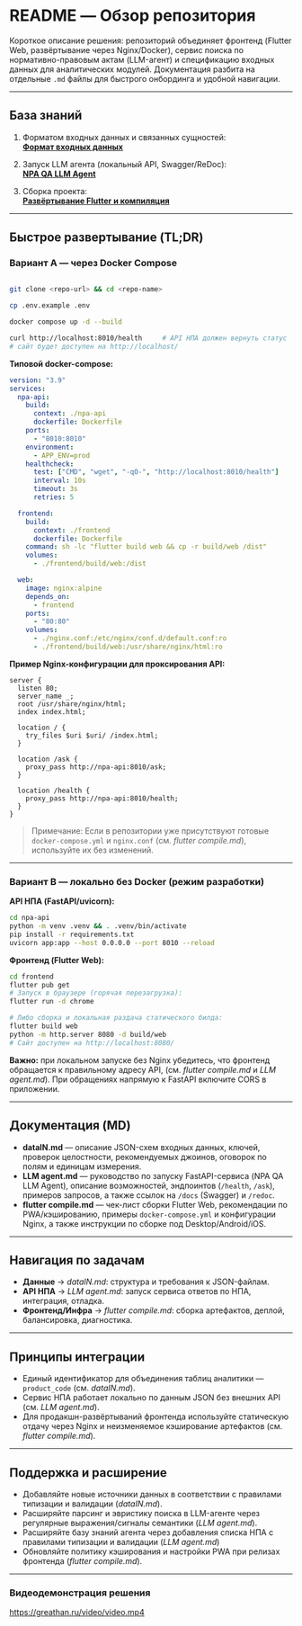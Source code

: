 # README — Обзор репозитория

Короткое описание решения: репозиторий объединяет фронтенд (Flutter Web, развёртывание через Nginx/Docker), сервис поиска по нормативно-правовым актам (LLM-агент) и спецификацию входных данных для аналитических модулей. Документация разбита на отдельные `.md` файлы для быстрого онбординга и удобной навигации.

---

## База знаний

1) Форматом входных данных и связанных сущностей:  
   **[Формат входных данных](./dataIN.md)**

2) Запуск LLM агента (локальный API, Swagger/ReDoc):  
   **[NPA QA LLM Agent](./LLM%20agent.md)**

3) Сборка проекта:  
   **[Развёртывание Flutter и компиляция](./flutter%20compile.md)**

---

## Быстрое развертывание (TL;DR)

### Вариант A — через Docker Compose

~~~bash

git clone <repo-url> && cd <repo-name>

cp .env.example .env    

docker compose up -d --build

curl http://localhost:8010/health     # API НПА должен вернуть статус
# сайт будет доступен на http://localhost/
~~~

**Типовой docker-compose:**

~~~yaml
version: "3.9"
services:
  npa-api:
    build:
      context: ./npa-api
      dockerfile: Dockerfile
    ports:
      - "8010:8010"
    environment:
      - APP_ENV=prod
    healthcheck:
      test: ["CMD", "wget", "-qO-", "http://localhost:8010/health"]
      interval: 10s
      timeout: 3s
      retries: 5

  frontend:
    build:
      context: ./frontend
      dockerfile: Dockerfile
    command: sh -lc "flutter build web && cp -r build/web /dist"
    volumes:
      - ./frontend/build/web:/dist

  web:
    image: nginx:alpine
    depends_on:
      - frontend
    ports:
      - "80:80"
    volumes:
      - ./nginx.conf:/etc/nginx/conf.d/default.conf:ro
      - ./frontend/build/web:/usr/share/nginx/html:ro
~~~

**Пример Nginx-конфигурации для проксирования API:**

~~~nginx
server {
  listen 80;
  server_name _;
  root /usr/share/nginx/html;
  index index.html;

  location / {
    try_files $uri $uri/ /index.html;
  }

  location /ask {
    proxy_pass http://npa-api:8010/ask;
  }

  location /health {
    proxy_pass http://npa-api:8010/health;
  }
}
~~~

> Примечание: Если в репозитории уже присутствуют готовые `docker-compose.yml` и `nginx.conf` (см. *flutter compile.md*), используйте их без изменений.

---

### Вариант B — локально без Docker (режим разработки)

**API НПА (FastAPI/uvicorn):**

~~~bash
cd npa-api
python -m venv .venv && . .venv/bin/activate
pip install -r requirements.txt
uvicorn app:app --host 0.0.0.0 --port 8010 --reload
~~~

**Фронтенд (Flutter Web):**

~~~bash
cd frontend
flutter pub get
# Запуск в браузере (горячая перезагрузка):
flutter run -d chrome

# Либо сборка и локальная раздача статического билда:
flutter build web
python -m http.server 8080 -d build/web
# Сайт доступен на http://localhost:8080/
~~~

**Важно:** при локальном запуске без Nginx убедитесь, что фронтенд обращается к правильному адресу API, (см. *flutter compile.md* и *LLM agent.md*). При обращениях напрямую к FastAPI включите CORS в приложении.

---

## Документация (MD)

- **dataIN.md** — описание JSON-схем входных данных, ключей, проверок целостности, рекомендуемых джоинов, оговорок по полям и единицам измерения.  
- **LLM agent.md** — руководство по запуску FastAPI-сервиса (NPA QA LLM Agent), описание возможностей, эндпоинтов (`/health`, `/ask`), примеров запросов, а также ссылок на `/docs` (Swagger) и `/redoc`.  
- **flutter compile.md** — чек-лист сборки Flutter Web, рекомендации по PWA/кэшированию, примеры `docker-compose.yml` и конфигурации Nginx, а также инструкции по сборке под Desktop/Android/iOS.

---

## Навигация по задачам

- **Данные** → *dataIN.md*: структура и требования к JSON-файлам.  
- **API НПА** → *LLM agent.md*: запуск сервиса ответов по НПА, интеграция, отладка.  
- **Фронтенд/Инфра** → *flutter compile.md*: сборка артефактов, деплой, балансировка, диагностика.

---

## Принципы интеграции

- Единый идентификатор для объединения таблиц аналитики — `product_code` (см. *dataIN.md*).  
- Сервис НПА работает локально по данным JSON без внешних API (см. *LLM agent.md*).  
- Для продакшн-развёртываний фронтенда используйте статическую отдачу через Nginx и неизменяемое кэширование артефактов (см. *flutter compile.md*).

---

## Поддержка и расширение

- Добавляйте новые источники данных в соответствии с правилами типизации и валидации (*dataIN.md*).  
- Расширяйте парсинг и эвристику поиска в LLM-агенте через регулярные выражения/сигналы семантики (*LLM agent.md*).  
- Расширяйте базу знаний агента через добавления списка НПА с правилами типизации и валидации (*LLM agent.md*)
- Обновляйте политику кэширования и настройки PWA при релизах фронтенда (*flutter compile.md*).

---

### Видеодемонстрация решения
https://greathan.ru/video/video.mp4
